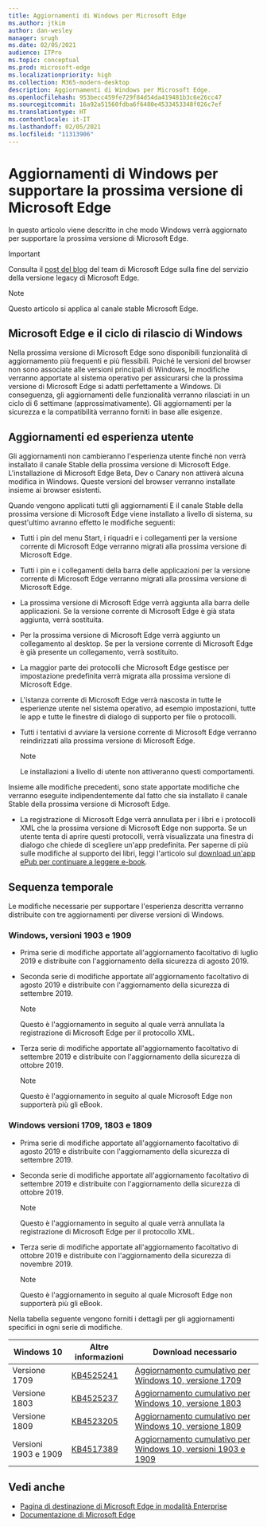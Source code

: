 ```yaml
---
title: Aggiornamenti di Windows per Microsoft Edge
ms.author: jtkim
author: dan-wesley
manager: srugh
ms.date: 02/05/2021
audience: ITPro
ms.topic: conceptual
ms.prod: microsoft-edge
ms.localizationpriority: high
ms.collection: M365-modern-desktop
description: Aggiornamenti di Windows per Microsoft Edge.
ms.openlocfilehash: 953becc459fe729f84d54da419481b3c6e26cc47
ms.sourcegitcommit: 16a92a51560fdba6f6480e4533453348f026c7ef
ms.translationtype: HT
ms.contentlocale: it-IT
ms.lasthandoff: 02/05/2021
ms.locfileid: "11313906"
---
```

# Aggiornamenti di Windows per supportare la prossima versione di Microsoft Edge

In questo articolo viene descritto in che modo Windows verrà aggiornato per supportare la prossima versione di Microsoft Edge.

> [!IMPORTANT]
> Consulta il [post del blog](https://aka.ms/EdgeLegacyEOS) del team di Microsoft Edge sulla fine del servizio della versione legacy di Microsoft Edge.

> [!NOTE]
> Questo articolo si applica al canale stable Microsoft Edge.

##  <a name="microsoft-edge-and-the-windows-release-cycle"></a>Microsoft Edge e il ciclo di rilascio di Windows

Nella prossima versione di Microsoft Edge sono disponibili funzionalità di aggiornamento più frequenti e più flessibili. Poiché le versioni del browser non sono associate alle versioni principali di Windows, le modifiche verranno apportate al sistema operativo per assicurarsi che la prossima versione di Microsoft Edge si adatti perfettamente a Windows. Di conseguenza, gli aggiornamenti delle funzionalità verranno rilasciati in un ciclo di 6 settimane (approssimativamente). Gli aggiornamenti per la sicurezza e la compatibilità verranno forniti in base alle esigenze.

##  <a name="updates-and-the-user-experience"></a>Aggiornamenti ed esperienza utente

Gli aggiornamenti non cambieranno l'esperienza utente finché non verrà installato il canale Stable della prossima versione di Microsoft Edge. L'installazione di Microsoft Edge Beta, Dev o Canary non attiverà alcuna modifica in Windows. Queste versioni del browser verranno installate insieme ai browser esistenti.

Quando vengono applicati tutti gli aggiornamenti E il canale Stable della prossima versione di Microsoft Edge viene installato a livello di sistema, su quest'ultimo avranno effetto le modifiche seguenti:

- Tutti i pin del menu Start, i riquadri e i collegamenti per la versione corrente di Microsoft Edge verranno migrati alla prossima versione di Microsoft Edge.
- Tutti i pin e i collegamenti della barra delle applicazioni per la versione corrente di Microsoft Edge verranno migrati alla prossima versione di Microsoft Edge.
- La prossima versione di Microsoft Edge verrà aggiunta alla barra delle applicazioni. Se la versione corrente di Microsoft Edge è già stata aggiunta, verrà sostituita.
- Per la prossima versione di Microsoft Edge verrà aggiunto un collegamento al desktop. Se per la versione corrente di Microsoft Edge è già presente un collegamento, verrà sostituito.
- La maggior parte dei protocolli che Microsoft Edge gestisce per impostazione predefinita verrà migrata alla prossima versione di Microsoft Edge.
- L'istanza corrente di Microsoft Edge verrà nascosta in tutte le esperienze utente nel sistema operativo, ad esempio impostazioni, tutte le app e tutte le finestre di dialogo di supporto per file o protocolli.
- Tutti i tentativi d avviare la versione corrente di Microsoft Edge verranno reindirizzati alla prossima versione di Microsoft Edge.

  > [!NOTE]
  > Le installazioni a livello di utente non attiveranno questi comportamenti.

Insieme alle modifiche precedenti, sono state apportate modifiche che verranno eseguite indipendentemente dal fatto che sia installato il canale Stable della prossima versione di Microsoft Edge.

- La registrazione di Microsoft Edge verrà annullata per i libri e i protocolli XML che la prossima versione di Microsoft Edge non supporta. Se un utente tenta di aprire questi protocolli, verrà visualizzata una finestra di dialogo che chiede di scegliere un'app predefinita. Per saperne di più sulle modifiche al supporto dei libri, leggi l'articolo sul [download un'app ePub per continuare a leggere e-book](https://nam06.safelinks.protection.outlook.com/?url=https%3A%2F%2Fsupport.microsoft.com%2Fhelp%2F4517840&data=02%7C01%7Cv-danwes%40microsoft.com%7Cc9f8571b880549c30fcf08d72be5eaf9%7C72f988bf86f141af91ab2d7cd011db47%7C1%7C0%7C637026138803983526&sdata=qtb3DvVZQ6H%2FFXnBievkl%2B%2BngAQXwl340PcH8kRc3y4%3D&reserved=0).

##  <a name="timeline"></a>Sequenza temporale

Le modifiche necessarie per supportare l'esperienza descritta verranno distribuite con tre aggiornamenti per diverse versioni di Windows.

###  <a name="windows-versions-1903-and-1909"></a>Windows, versioni 1903 e 1909

- Prima serie di modifiche apportate all'aggiornamento facoltativo di luglio 2019 e distribuite con l'aggiornamento della sicurezza di agosto 2019.
- Seconda serie di modifiche apportate all'aggiornamento facoltativo di agosto 2019 e distribuite con l'aggiornamento della sicurezza di settembre 2019.

  > [!NOTE]
  > Questo è l'aggiornamento in seguito al quale verrà annullata la registrazione di Microsoft Edge per il protocollo XML.

- Terza serie di modifiche apportate all'aggiornamento facoltativo di settembre 2019 e distribuite con l'aggiornamento della sicurezza di ottobre 2019.

  > [!NOTE]
  > Questo è l'aggiornamento in seguito al quale Microsoft Edge non supporterà più gli eBook.

###  <a name="windows-versions-1709,-1803,-and-1809"></a>Windows versioni 1709, 1803 e 1809

- Prima serie di modifiche apportate all'aggiornamento facoltativo di agosto 2019 e distribuite con l'aggiornamento della sicurezza di settembre 2019.
- Seconda serie di modifiche apportate all'aggiornamento facoltativo di settembre 2019 e distribuite con l'aggiornamento della sicurezza di ottobre 2019.

  > [!NOTE]
  > Questo è l'aggiornamento in seguito al quale verrà annullata la registrazione di Microsoft Edge per il protocollo XML.

- Terza serie di modifiche apportate all'aggiornamento facoltativo di ottobre 2019 e distribuite con l'aggiornamento della sicurezza di novembre 2019.

  > [!NOTE]
  > Questo è l'aggiornamento in seguito al quale Microsoft Edge non supporterà più gli eBook.

Nella tabella seguente vengono forniti i dettagli per gli aggiornamenti specifici in ogni serie di modifiche.

| Windows 10 | Altre informazioni | Download necessario |
|--|--|--|
| Versione 1709 | [KB4525241](https://support.microsoft.com/help/4525241/windows-10-update-kb4525241) | [Aggiornamento cumulativo per Windows 10, versione 1709](https://www.catalog.update.microsoft.com/Search.aspx?q=4525241) |
| Versione 1803  | [KB4525237](https://support.microsoft.com/help/4525237/windows-10-update-kb4525237) | [Aggiornamento cumulativo per Windows 10, versione 1803](https://www.catalog.update.microsoft.com/Search.aspx?q=KB4525237) |
| Versione 1809  | [KB4523205](https://support.microsoft.com/help/4523205/windows-10-update-kb4523205) | [Aggiornamento cumulativo per Windows 10, versione 1809](https://www.catalog.update.microsoft.com/Search.aspx?q=4523205) |
| Versioni 1903 e 1909 |[KB4517389](https://support.microsoft.com/help/4517389/windows-10-update-kb4517389)  | [Aggiornamento cumulativo per Windows 10, versioni 1903 e 1909](https://www.catalog.update.microsoft.com/Search.aspx?q=4517389) |

##  <a name="see-also"></a>Vedi anche

- [Pagina di destinazione di Microsoft Edge in modalità Enterprise](https://aka.ms/EdgeEnterprise)
- [Documentazione di Microsoft Edge](https://docs.microsoft.com/DeployEdge/)
